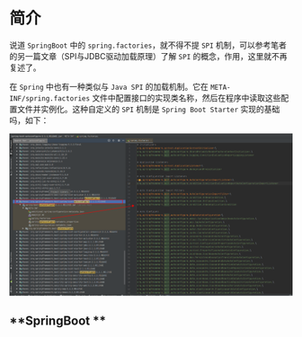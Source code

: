 # **简介**

说道 `SpringBoot` 中的 `spring.factories`，就不得不提 `SPI` 机制，可以参考笔者的另一篇文章（SPI与JDBC驱动加载原理）了解 `SPI` 的概念，作用，这里就不再复述了。

在 `Spring` 中也有一种类似与 `Java SPI` 的加载机制。它在 `META-INF/spring.factories` 文件中配置接口的实现类名称，然后在程序中读取这些配置文件并实例化。这种自定义的 `SPI` 机制是 `Spring Boot Starter` 实现的基础吗，如下：

![](../images/screenshot_1594891512251.png)

## **SpringBoot **

